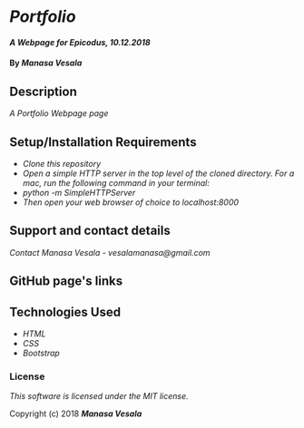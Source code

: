 # _Portfolio_

#### _A Webpage for Epicodus, 10.12.2018_

#### By _**Manasa Vesala**_

## Description

_A Portfolio Webpage page_

## Setup/Installation Requirements

* _Clone this repository_
* _Open a simple HTTP server in the top level of the cloned directory. For a mac, run the following command in your terminal:_   
* _python -m SimpleHTTPServer_
* _Then open your web browser of choice to localhost:8000_

## Support and contact details

_Contact Manasa Vesala - vesalamanasa@gmail.com_

## GitHub page's links

## Technologies Used

* _HTML_
* _CSS_
* _Bootstrap_

### License

*This software is licensed under the MIT license.*

Copyright (c) 2018 **_Manasa Vesala_**
